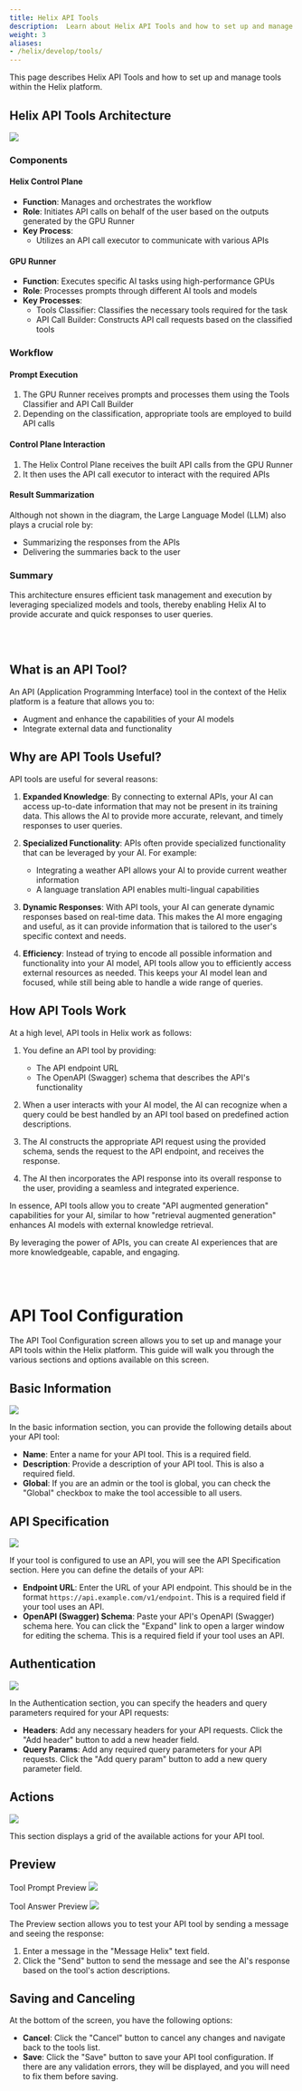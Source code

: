 ```yaml
---
title: Helix API Tools
description:  Learn about Helix API Tools and how to set up and manage tools within the Helix platform.
weight: 3
aliases:
- /helix/develop/tools/
---
```


This page describes Helix API Tools and how to set up and manage tools within the Helix platform.

## Helix API Tools Architecture

![](helix-controlplane-and-runner.png)

### Components

#### Helix Control Plane

- **Function**: Manages and orchestrates the workflow
- **Role**: Initiates API calls on behalf of the user based on the outputs generated by the GPU Runner
- **Key Process**: 
  - Utilizes an API call executor to communicate with various APIs

#### GPU Runner

- **Function**: Executes specific AI tasks using high-performance GPUs
- **Role**: Processes prompts through different AI tools and models
- **Key Processes**:
  - Tools Classifier: Classifies the necessary tools required for the task
  - API Call Builder: Constructs API call requests based on the classified tools

### Workflow 

#### Prompt Execution

1. The GPU Runner receives prompts and processes them using the Tools Classifier and API Call Builder
2. Depending on the classification, appropriate tools are employed to build API calls

#### Control Plane Interaction

1. The Helix Control Plane receives the built API calls from the GPU Runner
2. It then uses the API call executor to interact with the required APIs

#### Result Summarization

Although not shown in the diagram, the Large Language Model (LLM) also plays a crucial role by:
- Summarizing the responses from the APIs 
- Delivering the summaries back to the user

### Summary

This architecture ensures efficient task management and execution by leveraging specialized models and tools, thereby enabling Helix AI to provide accurate and quick responses to user queries.

<br><br>

## What is an API Tool?

An API (Application Programming Interface) tool in the context of the Helix platform is a feature that allows you to:

- Augment and enhance the capabilities of your AI models 
- Integrate external data and functionality

## Why are API Tools Useful?

API tools are useful for several reasons:

1. **Expanded Knowledge**: By connecting to external APIs, your AI can access up-to-date information that may not be present in its training data. This allows the AI to provide more accurate, relevant, and timely responses to user queries.

2. **Specialized Functionality**: APIs often provide specialized functionality that can be leveraged by your AI. For example:
   - Integrating a weather API allows your AI to provide current weather information
   - A language translation API enables multi-lingual capabilities

3. **Dynamic Responses**: With API tools, your AI can generate dynamic responses based on real-time data. This makes the AI more engaging and useful, as it can provide information that is tailored to the user's specific context and needs.

4. **Efficiency**: Instead of trying to encode all possible information and functionality into your AI model, API tools allow you to efficiently access external resources as needed. This keeps your AI model lean and focused, while still being able to handle a wide range of queries.

## How API Tools Work

At a high level, API tools in Helix work as follows:

1. You define an API tool by providing:
   - The API endpoint URL 
   - The OpenAPI (Swagger) schema that describes the API's functionality

2. When a user interacts with your AI model, the AI can recognize when a query could be best handled by an API tool based on predefined action descriptions.

3. The AI constructs the appropriate API request using the provided schema, sends the request to the API endpoint, and receives the response.

4. The AI then incorporates the API response into its overall response to the user, providing a seamless and integrated experience.

In essence, API tools allow you to create "API augmented generation" capabilities for your AI, similar to how "retrieval augmented generation" enhances AI models with external knowledge retrieval. 

By leveraging the power of APIs, you can create AI experiences that are more knowledgeable, capable, and engaging.


<br><br>


# API Tool Configuration

The API Tool Configuration screen allows you to set up and manage your API tools within the Helix platform. This guide will walk you through the various sections and options available on this screen.

## Basic Information

![](tools-settings.png)

In the basic information section, you can provide the following details about your API tool:

- **Name**: Enter a name for your API tool. This is a required field.
- **Description**: Provide a description of your API tool. This is also a required field.
- **Global**: If you are an admin or the tool is global, you can check the "Global" checkbox to make the tool accessible to all users.

## API Specification

![](tools-api-specification.png)

If your tool is configured to use an API, you will see the API Specification section. Here you can define the details of your API:

- **Endpoint URL**: Enter the URL of your API endpoint. This should be in the format `https://api.example.com/v1/endpoint`. This is a required field if your tool uses an API.
- **OpenAPI (Swagger) Schema**: Paste your API's OpenAPI (Swagger) schema here. You can click the "Expand" link to open a larger window for editing the schema. This is a required field if your tool uses an API.

## Authentication

![](tools-authentication.png)

In the Authentication section, you can specify the headers and query parameters required for your API requests:

- **Headers**: Add any necessary headers for your API requests. Click the "Add header" button to add a new header field.
- **Query Params**: Add any required query parameters for your API requests. Click the "Add query param" button to add a new query parameter field.

## Actions

![](tools-actions.png)

This section displays a grid of the available actions for your API tool.

## Preview

Tool Prompt Preview
![](tools-preview.png)

Tool Answer Preview
![](tools-preview-answer.png)

The Preview section allows you to test your API tool by sending a message and seeing the response:

1. Enter a message in the "Message Helix" text field.
2. Click the "Send" button to send the message and see the AI's response based on the tool's action descriptions.

## Saving and Canceling

At the bottom of the screen, you have the following options:

- **Cancel**: Click the "Cancel" button to cancel any changes and navigate back to the tools list.
- **Save**: Click the "Save" button to save your API tool configuration. If there are any validation errors, they will be displayed, and you will need to fix them before saving.
